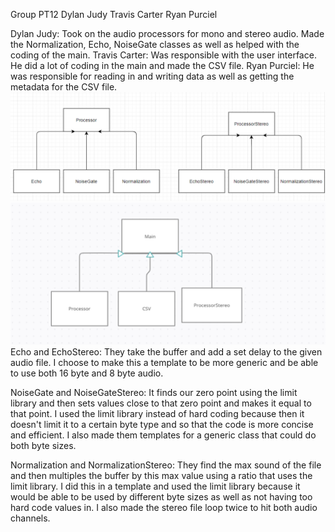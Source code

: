Group PT12
Dylan Judy
Travis Carter
Ryan Purciel 

Dylan Judy: Took on the audio processors for mono and stereo audio. Made the Normalization, Echo, NoiseGate classes as well as helped with the coding of the main. 
Travis Carter: Was responsible with the user interface. He did a lot of coding in the main and made the CSV file. 
Ryan Purciel: He was responsible for reading in and writing data as well as getting the metadata for the CSV file. 
![](images/DylanUml.png)
![](images/TravisUml.png)
Echo and EchoStereo: They take the buffer and add a set delay to the given audio file. I choose to make this a template to be more generic and be able to use both 16 byte and 8 byte audio. 

NoiseGate and NoiseGateStereo: It finds our zero point using the limit library and then sets values close to that zero point and makes it equal to that point. I used the limit library instead of hard coding because then it doesn't limit it to a certain byte type and so that the code is more concise and efficient. I also made them templates for a generic class that could do both byte sizes.

Normalization and NormalizationStereo: They find the max sound of the file and then multiples the buffer by this max value using a ratio that uses the limit library. I did this in a template and used the limit library because it would be able to be used by different byte sizes as well as not having too hard code values in. I also made the stereo file loop twice to hit both audio channels. 
